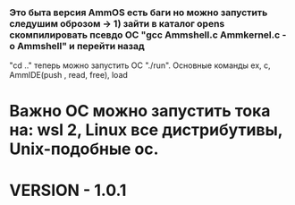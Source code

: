 ### Это быта версия AmmOS есть баги но можно запустить следушим оброзом -> 1) зайти в каталог opens скомпилировать псевдо ОС "gcc Ammshell.c Ammkernel.c -o Ammshell" и перейти назад
"cd .." теперь можно запустить ОС "./run". Основные команды ex, c, AmmIDE(push <digit>, read, free), load

# Важно ОС можно запустить тока на: wsl 2, Linux все дистрибутивы, Unix-подобные ос.
# VERSION - 1.0.1
